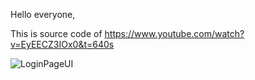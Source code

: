Hello everyone,

This is source code of https://www.youtube.com/watch?v=EyEECZ3IOx0&t=640s 


![LoginPageUI](https://user-images.githubusercontent.com/31697908/169891054-29e99636-c6f3-4f1f-a6a7-99dd65bb8092.png)

